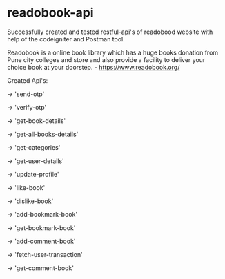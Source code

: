 # readobook-api
Successfully created and tested restful-api's of readobood website with help of the codeigniter and Postman tool.

Readobook is a online book library which has a huge books donation from Pune city colleges and store and also
provide a facility to deliver your choice book at your doorstep. - https://www.readobook.org/

Created Api's:

-> 'send-otp'

-> 'verify-otp'

-> 'get-book-details'

-> 'get-all-books-details'

-> 'get-categories'

-> 'get-user-details'

-> 'update-profile'

-> 'like-book'

-> 'dislike-book'

-> 'add-bookmark-book'

-> 'get-bookmark-book'

-> 'add-comment-book'

-> 'fetch-user-transaction'

-> 'get-comment-book'
